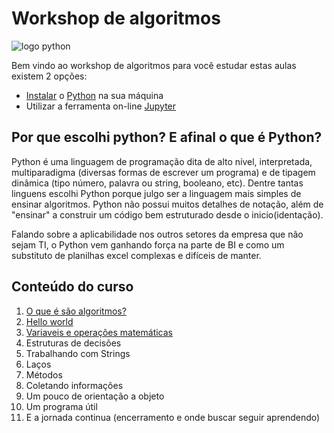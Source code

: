 # Workshop de algoritmos
![logo python](https://www.python.org/static/img/python-logo.png)

Bem vindo ao workshop de algoritmos para você estudar estas aulas existem 2 opções:
- [Instalar](https://python.org.br/instalacao-windows/) o [Python](https://www.python.org/) na sua máquina
- Utilizar a ferramenta on-line [Jupyter](https://mybinder.org/v2/gh/ipython/ipython-in-depth/master?filepath=binder/Index.ipynb)

## Por que escolhi python? E afinal o que é Python?
Python é uma linguagem de programação dita de alto nível, interpretada, multiparadigma (diversas formas de escrever um programa) e de tipagem dinâmica (tipo número, palavra ou string, booleano, etc).
Dentre tantas linguens escolhi Python porque julgo ser a linguagem mais simples de ensinar algoritmos. Python não possui muitos detalhes de notação, além de "ensinar" a construir um código bem estruturado desde o inicio(identação).

Falando sobre a aplicabilidade nos outros setores da empresa que não sejam TI, o Python vem ganhando força na parte de BI e como um substituto de planilhas excel complexas e difíceis de manter.

## Conteúdo do curso
1. [O que é são algoritmos?](Tema_1/README.md)
2. [Hello world](Tema_2/README.md)
3. [Variaveis e operações matemáticas](Tema_3/README.MD)
4. Estruturas de decisões
5. Trabalhando com Strings
6. Laços
7. Métodos
8. Coletando informações
9. Um pouco de orientação a objeto
10. Um programa útil
11. E a jornada continua (encerramento e onde buscar seguir aprendendo)